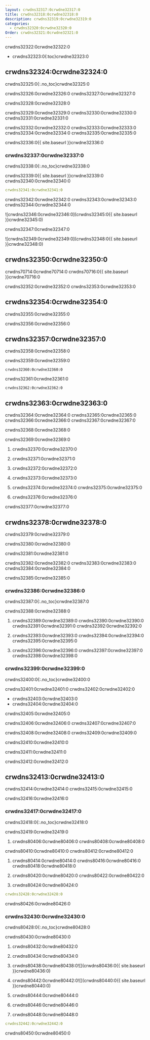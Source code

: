 ```yaml
---
layout: crwdns32317:0crwdne32317:0
title: crwdns32318:0crwdne32318:0
description: crwdns32319:0crwdne32319:0
categories:
  - crwdns32320:0crwdne32320:0
Order: crwdns32321:0crwdne32321:0
---
```

crwdns32322:0crwdne32322:0

* crwdns32323:0{:toc}crwdne32323:0

## crwdns32324:0crwdne32324:0

crwdns32325:0{:.no_toc}crwdne32325:0

crwdns32326:0crwdne32326:0 crwdns32327:0crwdne32327:0

crwdns32328:0crwdne32328:0

crwdns32329:0crwdne32329:0 crwdns32330:0crwdne32330:0 crwdns32331:0crwdne32331:0

crwdns32332:0crwdne32332:0 crwdns32333:0crwdne32333:0 crwdns32334:0crwdne32334:0 crwdns32335:0crwdne32335:0

crwdns32336:0{{ site.baseurl }}crwdne32336:0

### crwdns32337:0crwdne32337:0

crwdns32338:0{:.no_toc}crwdne32338:0

crwdns32339:0{{ site.baseurl }}crwdne32339:0 crwdns32340:0crwdne32340:0

```yaml
crwdns32341:0crwdne32341:0
```

crwdns32342:0crwdne32342:0 crwdns32343:0crwdne32343:0 crwdns32344:0crwdne32344:0

![crwdns32346:0crwdne32346:0](crwdns32345:0{{ site.baseurl }}crwdne32345:0)

crwdns32347:0crwdne32347:0

![crwdns32349:0crwdne32349:0](crwdns32348:0{{ site.baseurl }}crwdne32348:0)

## crwdns32350:0crwdne32350:0

crwdns70714:0crwdne70714:0 crwdns70716:0{{ site.baseurl }}crwdne70716:0

crwdns32352:0crwdne32352:0 crwdns32353:0crwdne32353:0

<h2 id="security">crwdns32354:0crwdne32354:0</h2>

crwdns32355:0crwdne32355:0

crwdns32356:0crwdne32356:0

<h2 id="error-messages">crwdns32357:0crwdne32357:0</h2>

crwdns32358:0crwdne32358:0

crwdns32359:0crwdne32359:0

    crwdns32360:0crwdne32360:0
    

crwdns32361:0crwdne32361:0

    crwdns32362:0crwdne32362:0
    

## crwdns32363:0crwdne32363:0

crwdns32364:0crwdne32364:0 crwdns32365:0crwdne32365:0 crwdns32366:0crwdne32366:0 crwdns32367:0crwdne32367:0

crwdns32368:0crwdne32368:0

crwdns32369:0crwdne32369:0

1. crwdns32370:0crwdne32370:0

2. crwdns32371:0crwdne32371:0

3. crwdns32372:0crwdne32372:0

4. crwdns32373:0crwdne32373:0

5. crwdns32374:0crwdne32374:0 crwdns32375:0crwdne32375:0

6. crwdns32376:0crwdne32376:0

crwdns32377:0crwdne32377:0

## crwdns32378:0crwdne32378:0

crwdns32379:0crwdne32379:0

crwdns32380:0crwdne32380:0

crwdns32381:0crwdne32381:0

crwdns32382:0crwdne32382:0 crwdns32383:0crwdne32383:0 crwdns32384:0crwdne32384:0

crwdns32385:0crwdne32385:0

### crwdns32386:0crwdne32386:0

crwdns32387:0{:.no_toc}crwdne32387:0

crwdns32388:0crwdne32388:0

1. crwdns32389:0crwdne32389:0 crwdns32390:0crwdne32390:0 crwdns32391:0crwdne32391:0 crwdns32392:0crwdne32392:0

2. crwdns32393:0crwdne32393:0 crwdns32394:0crwdne32394:0 crwdns32395:0crwdne32395:0

3. crwdns32396:0crwdne32396:0 crwdns32397:0crwdne32397:0 crwdns32398:0crwdne32398:0

### crwdns32399:0crwdne32399:0

crwdns32400:0{:.no_toc}crwdne32400:0

crwdns32401:0crwdne32401:0 crwdns32402:0crwdne32402:0

* crwdns32403:0crwdne32403:0
* crwdns32404:0crwdne32404:0

crwdns32405:0crwdne32405:0

crwdns32406:0crwdne32406:0 crwdns32407:0crwdne32407:0

crwdns32408:0crwdne32408:0 crwdns32409:0crwdne32409:0

crwdns32410:0crwdne32410:0

crwdns32411:0crwdne32411:0

crwdns32412:0crwdne32412:0

## crwdns32413:0crwdne32413:0

crwdns32414:0crwdne32414:0 crwdns32415:0crwdne32415:0

crwdns32416:0crwdne32416:0

### crwdns32417:0crwdne32417:0

crwdns32418:0{:.no_toc}crwdne32418:0

crwdns32419:0crwdne32419:0

1. crwdns80406:0crwdne80406:0 crwdns80408:0crwdne80408:0

crwdns80410:0crwdne80410:0 crwdns80412:0crwdne80412:0

1. crwdns80414:0crwdne80414:0 crwdns80416:0crwdne80416:0 crwdns80418:0crwdne80418:0

2. crwdns80420:0crwdne80420:0 crwdns80422:0crwdne80422:0

3. crwdns80424:0crwdne80424:0

```yaml
crwdns32428:0crwdne32428:0
```

crwdns80426:0crwdne80426:0

### crwdns32430:0crwdne32430:0

crwdns80428:0{:.no_toc}crwdne80428:0

crwdns80430:0crwdne80430:0

1. crwdns80432:0crwdne80432:0

2. crwdns80434:0crwdne80434:0

3. crwdns80438:0crwdne80438:0![](crwdns80436:0{{ site.baseurl }}crwdne80436:0)

4. crwdns80442:0crwdne80442:0![](crwdns80440:0{{ site.baseurl }}crwdne80440:0)

5. crwdns80444:0crwdne80444:0

6. crwdns80446:0crwdne80446:0

7. crwdns80448:0crwdne80448:0

```yaml
crwdns32442:0crwdne32442:0
```

crwdns80450:0crwdne80450:0